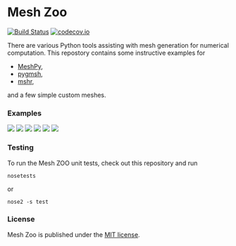 # Mesh Zoo

[![Build Status](https://travis-ci.org/nschloe/meshzoo.svg?branch=master)](https://travis-ci.org/nschloe/meshzoo)
[![codecov.io](https://codecov.io/github/nschloe/meshzoo/coverage.svg?branch=master)](https://codecov.io/github/nschloe/meshzoo?branch=master)

There are various Python tools assisting with mesh generation for numerical
computation. This repostory contains some instructive examples for

  * [MeshPy](https://github.com/inducer/meshpy),
  * [pygmsh](https://github.com/nschloe/pygmsh),
  * [mshr](https://bitbucket.org/fenics-project/mshr),

and a few simple custom meshes.

### Examples

![](https://nschloe.github.io/meshzoo/hexagon.png)
![](https://nschloe.github.io/meshzoo/pacman.png)
![](https://nschloe.github.io/meshzoo/moebius.png)
![](https://nschloe.github.io/meshzoo/tetrahedron.png)
![](https://nschloe.github.io/meshzoo/screw.png)
![](https://nschloe.github.io/meshzoo/toy.png)

### Testing

To run the Mesh ZOO unit tests, check out this repository and run
```
nosetests
```
or
```
nose2 -s test
```

### License

Mesh Zoo is published under the [MIT license](https://en.wikipedia.org/wiki/MIT_License).
